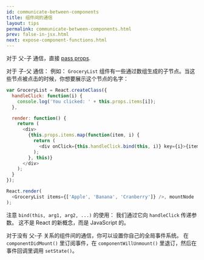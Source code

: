```yaml
---
id: communicate-between-components
title: 组件间的通信
layout: tips
permalink: communicate-between-components.html
prev: false-in-jsx.html
next: expose-component-functions.html
---
```



对于 父-子 通信，直接 [pass props](/react/docs/multiple-components.html).


对于 子-父 通信：
例如： `GroceryList` 组件有一些通过数组生成的子节点。当这些节点被点击的时候，你想要展示这个节点的名字：

```js
var GroceryList = React.createClass({
  handleClick: function(i) {
    console.log('You clicked: ' + this.props.items[i]);
  },

  render: function() {
    return (
      <div>
        {this.props.items.map(function(item, i) {
          return (
            <div onClick={this.handleClick.bind(this, i)} key={i}>{item}</div>
          );
        }, this)}
      </div>
    );
  }
});

React.render(
  <GroceryList items={['Apple', 'Banana', 'Cranberry']} />, mountNode
);
```


注意 `bind(this, arg1, arg2, ...)` 的使用： 我们通过它向 `handleClick` 传递参数。 这不是 React 的新概念，而是 JavaScript 的。


对于没有 父-子 关系的组件间的通信，你可以设置你自己的全局事件系统。 在 `componentDidMount()` 里订阅事件，在 `componentWillUnmount()` 里退订，然后在事件回调里调用 `setState()`。
